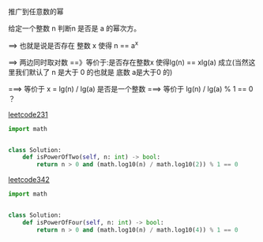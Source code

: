 推广到任意数的幂

给定一个整数 n 判断n 是否是 a 的幂次方。

==> 也就是说是否存在 整数 x 使得 n == a<sup>x</sup>

==> 两边同时取对数 ==》等价于:是否存在整数x 使得lg(n) == xlg(a) 成立(当然这里我们默认了 n 是大于 0 的也就是 底数 a是大于0 的)

===> 等价于 x = lg(n) / lg(a) 是否是一个整数
===> 等价于 lg(n) / lg(a) % 1 == 0 ？

[leetcode231](https://leetcode.cn/problems/power-of-two/description/)

```python
import math


class Solution:
    def isPowerOfTwo(self, n: int) -> bool:
        return n > 0 and (math.log10(n) / math.log10(2)) % 1 == 0
```
[leetcode342](https://leetcode.cn/problems/power-of-four/description/)

```python
import math


class Solution:
    def isPowerOfFour(self, n: int) -> bool:
        return n > 0 and (math.log10(n) / math.log10(4)) % 1 == 0
```
